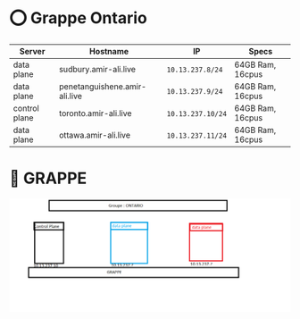 # :o: Grappe Ontario

| Server        | Hostname                      |  IP               | Specs                 |
|---------------|-------------------------------|-------------------|-----------------------|
| data plane    | sudbury.amir-ali.live         | `10.13.237.8/24`   | 64GB Ram,      16cpus |
| data plane    | penetanguishene.amir-ali.live | `10.13.237.9/24`   | 64GB Ram,      16cpus |
| control plane | toronto.amir-ali.live         | `10.13.237.10/24`  | 64GB Ram,      16cpus |
| data plane    | ottawa.amir-ali.live          | `10.13.237.11/24`  | 64GB Ram,      16cpus |


# 🍇 GRAPPE 
![image](grappe.png)


